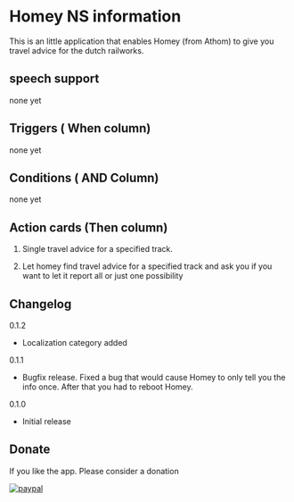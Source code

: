 # Homey NS information

This is an little application that enables Homey (from Athom) to give you travel advice for the dutch railworks.

## speech support

none yet

## Triggers ( When column)

none yet

## Conditions ( AND Column)

none yet 

## Action cards (Then column)

 1. Single travel advice for a specified track. 
 
 2. Let homey find travel advice for a specified track and ask you if you want to let it report all or just one possibility

## Changelog

0.1.2
* Localization category added

0.1.1
* Bugfix release. Fixed a bug that would cause Homey to only tell you the info once. After that you had to reboot Homey.

0.1.0 
* Initial release

## Donate

If you like the app. Please consider a donation

[![paypal](https://www.paypal.com/en_US/i/btn/btn_donateCC_LG.gif)](https://www.paypal.com/cgi-bin/webscr?cmd=_s-xclick&hosted_button_id=HH6MLSPDQPGNE)
